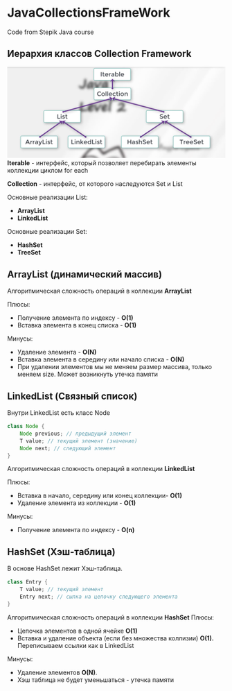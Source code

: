# JavaCollectionsFrameWork
Code from Stepik Java course

## Иерархия классов Collection Framework

![Иерархия.png](imagesForReadme/%D0%98%D0%B5%D1%80%D0%B0%D1%80%D1%85%D0%B8%D1%8F.png)
**Iterable** - интерфейс, который позволяет перебирать элементы коллекции циклом for each

**Collection** - интерфейс, от которого наследуются Set и List

Основные реализации List:
- **ArrayList**
- **LinkedList**

Основные реализации Set:
- **HashSet**
- **TreeSet**

## ArrayList (динамический массив)
Алгоритмическая сложность операций в коллекции **ArrayList**

Плюсы:
- Получение элемента по индексу - **O(1)**
- Вставка элемента в конец списка - **O(1)**

Минусы:
- Удаление элемента - **O(N)**
- Вставка элемента в середину или начало списка - **O(N)**
- При удалении элементов мы не меняем размер массива, только меняем size. Может возникнуть утечка памяти


## LinkedList (Связный список)
Внутри LinkedList есть класс Node

```java
class Node {
	Node previous; // предыдущий элемент
	T value; // текущий элемент (значение)
	Node next; // следующий элемент 
}
```
Алгоритмическая сложность операций в коллекции **LinkedList**

Плюсы:
- Вставка в начало, середину или конец коллекции- **O(1)**
- Удаление элемента из коллекции - **O(1)**

Минусы:
- Получение элемента по индексу - **O(n)**

## HashSet (Хэш-таблица)

В основе HashSet лежит Хэш-таблица.
```java
class Entry {
	T value; // текущий элемент
	Entry next; // сылка на цепочку следующего элемента
}
```

Алгоритмическая сложность операций в коллекции **HashSet**
Плюсы:

- Цепочка элементов в одной ячейке **O(1)**
- Вставка и удаление объекта (если без множества коллизии) **O(1).** Переписываем ссылки как в LinkedList

Минусы:

- Удаление элементов **O(N)**.
- Хэш таблица не будет уменьшаться - утечка памяти
